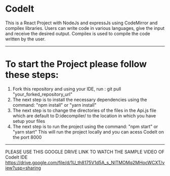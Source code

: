 # CodeIt
This is a React Project with NodeJs and expressJs using CodeMirror and compilex libraries. Users can write code in various languages, give the input and receive the desired output. 
Compilex is used to compile the code written by the user. 

----------------------------------------------------------------------------------------------------------------------------------------------------------------------
# To start the Project please follow these steps:
1. Fork this repository and using your IDE, run : git pull "your_forked_repository_url"
2. The next step is to install the necessary dependencies using the command: "npm install" or "yarn  install"
3. The next step is to change the directories of the files in the Api.js file which are default to D:idecompiler/ to the  location in which you have setup your files
4. The next step is to run the  project using the command: "npm start" or "yarn start"
This will run the project locally and you can acess CodeIt on the port 8000
----------------------------------------------------------------------------------------------------------------------------------------------------------------------
PLEASE USE THIS GOOGLE DRIVE LINK TO WATCH THE SAMPLE VIDEO OF CodeIt IDE https://drive.google.com/file/d/1U_th8175V1d5A_s_NITMOMq2MHocWCXT/view?usp=sharing
